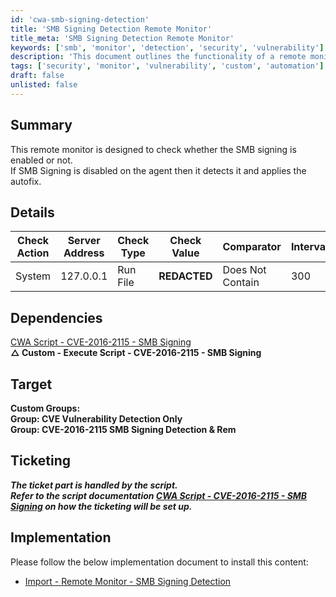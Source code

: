 ```yaml
---
id: 'cwa-smb-signing-detection'
title: 'SMB Signing Detection Remote Monitor'
title_meta: 'SMB Signing Detection Remote Monitor'
keywords: ['smb', 'monitor', 'detection', 'security', 'vulnerability']
description: 'This document outlines the functionality of a remote monitor designed to check the status of SMB signing. It detects whether SMB signing is enabled on the agent and applies an autofix if it is disabled. The document includes details on check actions, dependencies, target groups, ticketing, and implementation steps.'
tags: ['security', 'monitor', 'vulnerability', 'custom', 'automation']
draft: false
unlisted: false
---
```

## Summary

This remote monitor is designed to check whether the SMB signing is enabled or not.  
If SMB Signing is disabled on the agent then it detects it and applies the autofix.

## Details

| Check Action         | Server Address           | Check Type | Check Value  | Comparator         | Interval | Result                  |
|----------------------|--------------------------|------------|--------------|---------------------|----------|-------------------------|
| System               | 127.0.0.1                | Run File   | **REDACTED** | Does Not Contain    | 300      | Remediation Required     |

## Dependencies

[CWA Script - CVE-2016-2115 - SMB Signing](https://proval.itglue.com/DOC-5078775-15762068)  
**△ Custom - Execute Script - CVE-2016-2115 - SMB Signing**

## Target

**Custom Groups:**  
**Group: CVE Vulnerability Detection Only**  
**Group: CVE-2016-2115 SMB Signing Detection & Rem**

## Ticketing

**_The ticket part is handled by the script.  
Refer to the script documentation [CWA Script - CVE-2016-2115 - SMB Signing](https://proval.itglue.com/DOC-5078775-15762068) on how the ticketing will be set up._**

## Implementation

Please follow the below implementation document to install this content:
- [Import - Remote Monitor - SMB Signing Detection](https://proval.itglue.com/DOC-5078775-15775362)



